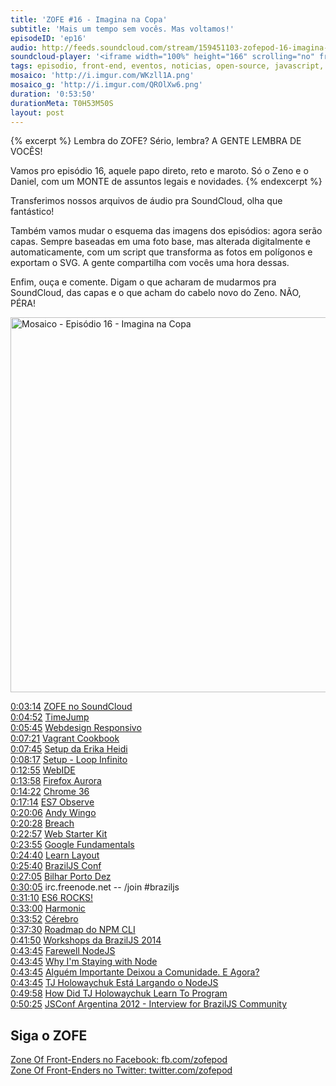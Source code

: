 ```yaml
---
title: 'ZOFE #16 - Imagina na Copa'
subtitle: 'Mais um tempo sem vocês. Mas voltamos!'
episodeID: 'ep16'
audio: http://feeds.soundcloud.com/stream/159451103-zofepod-16-imagina-na-copa
soundcloud-player: '<iframe width="100%" height="166" scrolling="no" frameborder="no" src="https://w.soundcloud.com/player/?url=https%3A//api.soundcloud.com/tracks/159451103%3Fsecret_token%3Ds-WM7bL&amp;color=ff5500&amp;auto_play=false&amp;hide_related=false&amp;show_comments=true&amp;show_user=true&amp;show_reposts=false"></iframe>'
tags: episodio, front-end, eventos, noticias, open-source, javascript, nodejs, npm
mosaico: 'http://i.imgur.com/WKzll1A.png'
mosaico_g: 'http://i.imgur.com/QROlXw6.png'
duration: '0:53:50'
durationMeta: T0H53M50S
layout: post
---
```


{% excerpt %}
Lembra do ZOFE? Sério, lembra? A GENTE LEMBRA DE VOCÊS!

Vamos pro episódio 16, aquele papo direto, reto e maroto. Só o Zeno e o Daniel, com um MONTE de assuntos legais e novidades.
{% endexcerpt %}

Transferimos nossos arquivos de áudio pra SoundCloud, olha que fantástico!

Também vamos mudar o esquema das imagens dos episódios: agora serão capas. Sempre baseadas em uma foto base, mas alterada digitalmente e automaticamente, com um script que transforma as fotos em polígonos e exportam o SVG. A gente compartilha com vocês uma hora dessas.

Enfim, ouça e comente. Digam o que acharam de mudarmos pra SoundCloud, das capas e o que acham do cabelo novo do Zeno. NÃO, PÉRA!

<img title="Capa do Episódio 16 - Imagina na Copa" src="http://i.imgur.com/WKzll1A.png" class="mosaico" alt="Mosaico - Episódio 16 - Imagina na Copa" width="600" height="600">


[0:03:14](#t=0:03:14) [ZOFE no SoundCloud](http://soundcloud.com/zofepod)<br>
[0:04:52](#t=0:04:52) [TimeJump](https://github.com/zofepod/timejump)<br>
[0:05:45](#t=0:05:45) [Webdesign Responsivo](http://novatec.com.br/livros/webdesign-responsivo/)<br>
[0:07:21](#t=0:07:21) [Vagrant Cookbook](https://leanpub.com/vagrantcookbook-ptbr)<br>
[0:07:45](#t=0:07:45) [Setup da Erika Heidi](http://setup.loopinfinito.com.br/erika-heidi/)<br>
[0:08:17](#t=0:08:17) [Setup - Loop Infinito](http://setup.loopinfinito.com.br/)<br>
[0:12:55](#t=0:12:55) [WebIDE](https://hacks.mozilla.org/2014/06/webide-lands-in-nightly/)<br>
[0:13:58](#t=0:13:58) [Firefox Aurora](https://www.mozilla.org/en-US/firefox/channel/#aurora)<br>
[0:14:22](#t=0:14:22) [Chrome 36](http://blog.chromium.org/2014/05/chrome-36-beta-elementanimate-html.html)<br>
[0:17:14](#t=0:17:14) [ES7 Observe](http://www.html5rocks.com/en/tutorials/es7/observe/)<br>
[0:20:06](#t=0:20:06) [Andy Wingo](https://twitter.com/andywingo)<br>
[0:20:28](#t=0:20:28) [Breach](http://breach.cc/)<br>
[0:22:57](#t=0:22:57) [Web Starter Kit](https://developers.google.com/web/starter-kit/)<br>
[0:23:55](#t=0:23:55) [Google Fundamentals](https://developers.google.com/web/fundamentals/)<br>
[0:24:40](#t=0:24:40) [Learn Layout](http://pt-br.learnlayout.com/)<br>
[0:25:40](#t=0:25:40) [BrazilJS Conf](http://braziljs.com.br/)<br>
[0:27:05](#t=0:27:05) [Bilhar Porto Dez](http://www.bilharportodez.com.br/)<br>
[0:30:05](#t=0:30:05) irc.freenode.net -- /join #braziljs<br>
[0:31:10](#t=0:31:10) [ES6 ROCKS!](http://es6rocks.com/)<br>
[0:33:00](#t=0:33:00) [Harmonic](https://github.com/es6rocks/harmonic/)<br>
[0:33:52](#t=0:33:52) [Cérebro](http://cerebrobr.github.io/cerebro/)<br>
[0:37:30](#t=0:37:30) [Roadmap do NPM CLI](http://blog.npmjs.org/post/91303926460/npm-cli-roadmap-a-periodic-update)<br>
[0:41:50](#t=0:41:50) [Workshops da BrazilJS 2014](http://www.eventick.com.br/workshop-braziljs-2014)<br>
[0:43:45](#t=0:43:45) [Farewell NodeJS](https://medium.com/code-adventures/farewell-node-js-4ba9e7f3e52b)<br>
[0:43:45](#t=0:43:45) [Why I'm Staying with Node](https://medium.com/@ded/why-im-staying-with-node-e6fd3be62e34)<br>
[0:43:45](#t=0:43:45) [Alguém Importante Deixou a Comunidade. E Agora?](http://www.akitaonrails.com/2014/07/06/off-topic-alguem-importante-deixou-a-comunidade-e-agora)<br>
[0:43:45](#t=0:43:45) [TJ Holowaychuk Está Largando o NodeJS](http://jcemer.com/tj-holowaychuk-esta-largando-node-js.html)<br>
[0:49:58](#t=0:49:58) [How Did TJ Holowaychuk Learn To Program](http://www.quora.com/TJ-Holowaychuk-1/How-did-TJ-Holowaychuk-learn-to-program)<br>
[0:50:25](#t=0:50:25) [JSConf Argentina 2012 - Interview for BrazilJS Community](https://www.youtube.com/watch?v=wxDBF3OOaRA)<br>


## Siga o ZOFE

[Zone Of Front-Enders no Facebook: fb.com/zofepod](http://fb.com/zofepod/ "ZOFE no Facebook: fb.com/zofepod")<br>
[Zone Of Front-Enders no Twitter: twitter.com/zofepod](http://twitter.com/zofepod/ "ZOFE no Twitter")<br>

